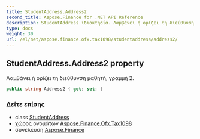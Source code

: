 ```yaml
---
title: StudentAddress.Address2
second_title: Aspose.Finance for .NET API Reference
description: StudentAddress ιδιοκτησία. Λαμβάνει ή ορίζει τη διεύθυνση μαθητή γραμμή 2.
type: docs
weight: 30
url: /el/net/aspose.finance.ofx.tax1098/studentaddress/address2/
---
```

## StudentAddress.Address2 property

Λαμβάνει ή ορίζει τη διεύθυνση μαθητή, γραμμή 2.

```csharp
public string Address2 { get; set; }
```

### Δείτε επίσης

* class [StudentAddress](../)
* χώρος ονομάτων [Aspose.Finance.Ofx.Tax1098](../../studentaddress/)
* συνέλευση [Aspose.Finance](../../../)


